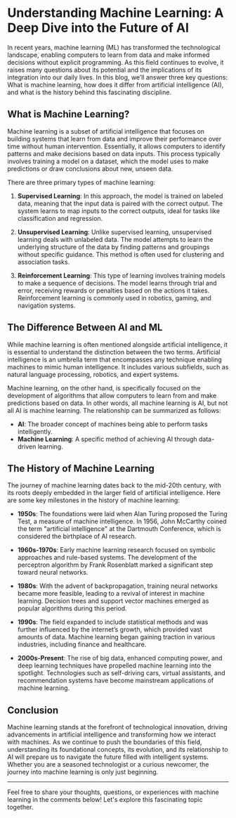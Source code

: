 
# Understanding Machine Learning: A Deep Dive into the Future of AI

In recent years, machine learning (ML) has transformed the technological landscape, enabling computers to learn from data and make informed decisions without explicit programming. As this field continues to evolve, it raises many questions about its potential and the implications of its integration into our daily lives. In this blog, we’ll answer three key questions: What is machine learning, how does it differ from artificial intelligence (AI), and what is the history behind this fascinating discipline.

## What is Machine Learning?

Machine learning is a subset of artificial intelligence that focuses on building systems that learn from data and improve their performance over time without human intervention. Essentially, it allows computers to identify patterns and make decisions based on data inputs. This process typically involves training a model on a dataset, which the model uses to make predictions or draw conclusions about new, unseen data.

There are three primary types of machine learning:

1. **Supervised Learning**: In this approach, the model is trained on labeled data, meaning that the input data is paired with the correct output. The system learns to map inputs to the correct outputs, ideal for tasks like classification and regression.

2. **Unsupervised Learning**: Unlike supervised learning, unsupervised learning deals with unlabeled data. The model attempts to learn the underlying structure of the data by finding patterns and groupings without specific guidance. This method is often used for clustering and association tasks.

3. **Reinforcement Learning**: This type of learning involves training models to make a sequence of decisions. The model learns through trial and error, receiving rewards or penalties based on the actions it takes. Reinforcement learning is commonly used in robotics, gaming, and navigation systems.

## The Difference Between AI and ML

While machine learning is often mentioned alongside artificial intelligence, it is essential to understand the distinction between the two terms. Artificial intelligence is an umbrella term that encompasses any technique enabling machines to mimic human intelligence. It includes various subfields, such as natural language processing, robotics, and expert systems.

Machine learning, on the other hand, is specifically focused on the development of algorithms that allow computers to learn from and make predictions based on data. In other words, all machine learning is AI, but not all AI is machine learning. The relationship can be summarized as follows:

- **AI**: The broader concept of machines being able to perform tasks intelligently.
- **Machine Learning**: A specific method of achieving AI through data-driven learning.

## The History of Machine Learning

The journey of machine learning dates back to the mid-20th century, with its roots deeply embedded in the larger field of artificial intelligence. Here are some key milestones in the history of machine learning:

- **1950s**: The foundations were laid when Alan Turing proposed the Turing Test, a measure of machine intelligence. In 1956, John McCarthy coined the term "artificial intelligence" at the Dartmouth Conference, which is considered the birthplace of AI research.

- **1960s-1970s**: Early machine learning research focused on symbolic approaches and rule-based systems. The development of the perceptron algorithm by Frank Rosenblatt marked a significant step toward neural networks.

- **1980s**: With the advent of backpropagation, training neural networks became more feasible, leading to a revival of interest in machine learning. Decision trees and support vector machines emerged as popular algorithms during this period.

- **1990s**: The field expanded to include statistical methods and was further influenced by the internet’s growth, which provided vast amounts of data. Machine learning began gaining traction in various industries, including finance and healthcare.

- **2000s-Present**: The rise of big data, enhanced computing power, and deep learning techniques have propelled machine learning into the spotlight. Technologies such as self-driving cars, virtual assistants, and recommendation systems have become mainstream applications of machine learning.

## Conclusion

Machine learning stands at the forefront of technological innovation, driving advancements in artificial intelligence and transforming how we interact with machines. As we continue to push the boundaries of this field, understanding its foundational concepts, its evolution, and its relationship to AI will prepare us to navigate the future filled with intelligent systems. Whether you are a seasoned technologist or a curious newcomer, the journey into machine learning is only just beginning.

---

Feel free to share your thoughts, questions, or experiences with machine learning in the comments below! Let's explore this fascinating topic together.
